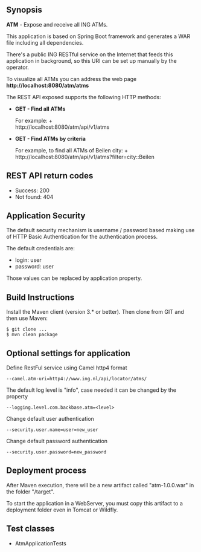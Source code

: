 ## Synopsis

**ATM** - Expose and receive all ING ATMs.

This application is based on Spring Boot framework and generates a WAR file including all dependencies.

There's a public ING RESTful service on the Internet that feeds this application in background, so this URI can be set up manually by the operator.

To visualize all ATMs you can address the web page **http://localhost:8080/atm/atms**

The REST API exposed supports the following HTTP methods:

- **GET - Find all ATMs**

  For example: +  
  http://localhost:8080/atm/api/v1/atms
  
- **GET - Find ATMs by criteria**

  For example, to find all ATMs of Beilen city: + 
  http://localhost:8080/atm/api/v1/atms?filter=city::Beilen

## REST API return codes

- Success: 200
- Not found: 404

## Application Security

The default security mechanism is username / password based making use of HTTP Basic Authentication for the authentication process.
 
The default credentials are:

- login: user
- password: user
 
Those values can be replaced by application property. 

## Build Instructions

Install the Maven client (version 3.* or better). Then clone from GIT and then use Maven:
```
$ git clone ...
$ mvn clean package
```
## Optional settings for application

Define RestFul service using Camel http4 format
```
--camel.atm-uri=http4://www.ing.nl/api/locator/atms/
```
The default log level is "info", case needed it can be changed by the property
```
--logging.level.com.backbase.atm=<level>
```
Change default user authentication
```
--security.user.name=user=new_user
```
Change default password authentication
```
--security.user.password=new_password
```

## Deployment process

After Maven execution, there will be a new artifact called "atm-1.0.0.war" in the folder "/target".

To start the application in a WebServer, you must copy this artifact to a deployment folder even in Tomcat or Wildfly. 

## Test classes

- AtmApplicationTests